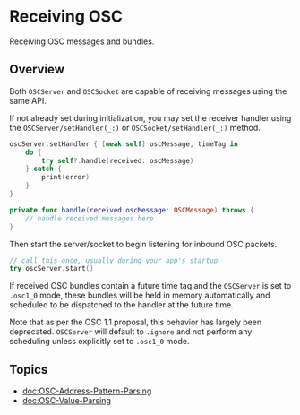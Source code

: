 # Receiving OSC

Receiving OSC messages and bundles.

## Overview

Both ``OSCServer`` and ``OSCSocket`` are capable of receiving messages using the same API.

If not already set during initialization, you may set the receiver handler using the ``OSCServer/setHandler(_:)`` or ``OSCSocket/setHandler(_:)`` method.

```swift
oscServer.setHandler { [weak self] oscMessage, timeTag in
    do {
        try self?.handle(received: oscMessage)
    } catch {
        print(error)
    }
}

private func handle(received oscMessage: OSCMessage) throws {
    // handle received messages here
}
```

Then start the server/socket to begin listening for inbound OSC packets.

```swift
// call this once, usually during your app's startup
try oscServer.start()
```

If received OSC bundles contain a future time tag and the `OSCServer` is set to `.osc1_0` mode, these bundles will be held in memory automatically and scheduled to be dispatched to the handler at the future time.

Note that as per the OSC 1.1 proposal, this behavior has largely been deprecated. `OSCServer` will default to `.ignore` and not perform any scheduling unless explicitly set to `.osc1_0` mode.

## Topics

- <doc:OSC-Address-Pattern-Parsing>
- <doc:OSC-Value-Parsing>
